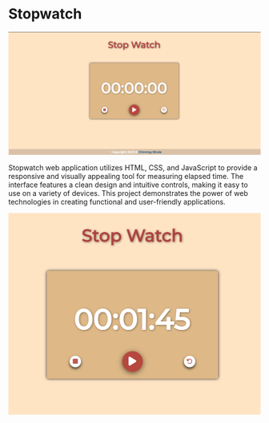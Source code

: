 # Stopwatch

![stopwatch-img](./img/img1.png)

Stopwatch web application utilizes HTML, CSS, and JavaScript to provide a responsive and visually appealing tool for measuring elapsed time. The interface features a clean design and intuitive controls, making it easy to use on a variety of devices. This project demonstrates the power of web technologies in creating functional and user-friendly applications.

![stopwatch-img](./img/img2.png)